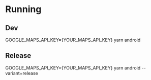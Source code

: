 # Running

## Dev

GOOGLE_MAPS_API_KEY={YOUR_MAPS_API_KEY} yarn android

## Release

GOOGLE_MAPS_API_KEY={YOUR_MAPS_API_KEY} yarn android --variant=release

